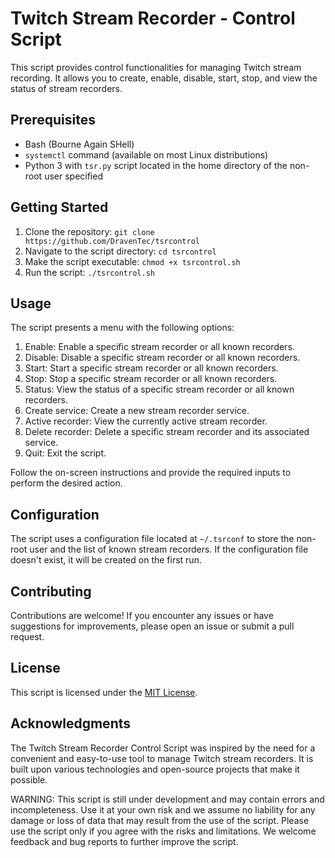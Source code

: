 # Twitch Stream Recorder - Control Script

This script provides control functionalities for managing Twitch stream recording. 
It allows you to create, enable, disable, start, stop, and view the status of stream recorders.

## Prerequisites

- Bash (Bourne Again SHell)
- `systemctl` command (available on most Linux distributions)
- Python 3 with `tsr.py` script located in the home directory of the non-root user specified

## Getting Started

1. Clone the repository: `git clone https://github.com/DravenTec/tsrcontrol`
2. Navigate to the script directory: `cd tsrcontrol`
3. Make the script executable: `chmod +x tsrcontrol.sh`
4. Run the script: `./tsrcontrol.sh`

## Usage

The script presents a menu with the following options:

1. Enable: Enable a specific stream recorder or all known recorders.
2. Disable: Disable a specific stream recorder or all known recorders.
3. Start: Start a specific stream recorder or all known recorders.
4. Stop: Stop a specific stream recorder or all known recorders.
5. Status: View the status of a specific stream recorder or all known recorders.
6. Create service: Create a new stream recorder service.
7. Active recorder: View the currently active stream recorder.
8. Delete recorder: Delete a specific stream recorder and its associated service.
9. Quit: Exit the script.

Follow the on-screen instructions and provide the required inputs to perform the desired action.

## Configuration

The script uses a configuration file located at `~/.tsrconf` to store the non-root user and the list of known stream recorders. 
If the configuration file doesn't exist, it will be created on the first run.

## Contributing
Contributions are welcome! If you encounter any issues or have suggestions for improvements, please open an issue or submit a pull request.

## License

This script is licensed under the [MIT License](LICENSE).

## Acknowledgments
The Twitch Stream Recorder Control Script was inspired by the need for a convenient and easy-to-use tool to manage Twitch stream recorders. 
It is built upon various technologies and open-source projects that make it possible.

WARNING: This script is still under development and may contain errors and incompleteness. 
Use it at your own risk and we assume no liability for any damage or loss of data that may 
result from the use of the script. Please use the script only if you agree with the risks and 
limitations. We welcome feedback and bug reports to further improve the script.



